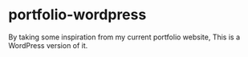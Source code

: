 # portfolio-wordpress
By taking some inspiration from my current portfolio website, This is a WordPress version of it.
